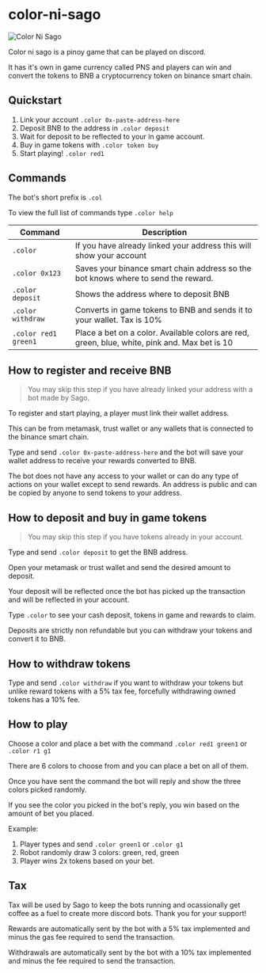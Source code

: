 # color-ni-sago

![Color Ni Sago](https://github.com/sagowtf/color-ni-sago/color-ni-sago.png)

Color ni sago is a pinoy game that can be played on discord.

It has it's own in game currency called PNS and players can win and convert the tokens to BNB a cryptocurrency token on binance smart chain.

## Quickstart

1. Link your account `.color 0x-paste-address-here`
2. Deposit BNB to the address in `.color deposit`
3. Wait for deposit to be reflected to your in game account.
4. Buy in game tokens with `.color token buy`
5. Start playing! `.color red1`

## Commands

The bot's short prefix is `.col`

To view the full list of commands type `.color help`

| Command             | Description                                                                                   |
| ------------------- | --------------------------------------------------------------------------------------------- |
| `.color`            | If you have already linked your address this will show your account                           |
| `.color 0x123` | Saves your binance smart chain address so the bot knows where to send the  reward.            |
| `.color deposit`    | Shows the address where to deposit BNB                                                        |
| `.color withdraw`   | Converts in game tokens to BNB and sends it to your wallet. Tax is 10%                        |
| `.color red1 green1`       | Place a bet on a color. Available colors are red, green, blue, white, pink and. Max bet is 10 |


## How to register and receive BNB

> You may skip this step if you have already linked your address with a bot made by Sago.

To register and start playing, a player must link their wallet address. 

This can be from metamask, trust wallet or any wallets that is connected to the binance smart chain.

Type and send `.color 0x-paste-address-here` and the bot will save your wallet address to receive your rewards converted to BNB.

The bot does not have any access to your wallet or can do any type of actions on your wallet except to send rewards. 
An address is public and can be copied by anyone to send tokens to your address.

## How to deposit and buy in game tokens

> You may skip this step if you have tokens already in your account.

Type and send `.color deposit` to get the BNB address. 

Open your metamask or trust wallet and send the desired amount to deposit. 

Your deposit will be reflected once the bot has picked up the transaction and will be reflected in your account. 

Type `.color` to see your cash deposit, tokens in game and rewards to claim.

Deposits are strictly non refundable but you can withdraw your tokens and convert it to BNB.


## How to withdraw tokens

Type and send `.color withdraw` if you want to withdraw your tokens but unlike reward tokens with a 5% tax fee, forcefully withdrawing owned tokens has a 10% fee.


## How to play

Choose a color and place a bet with the command `.color red1 green1` or `.color r1 g1`

There are 6 colors to choose from and you can place a bet on all of them.

Once you have sent the command the bot will reply and show the three colors picked randomly. 

If you see the color you picked in the bot's reply, you win based on the amount of bet you placed.

Example: 

1. Player types and send  `.color green1` or `.color g1`
2. Robot randomly draw 3 colors: green, red, green
3. Player wins 2x tokens based on your bet.

## Tax

Tax will be used by Sago to keep the bots running and ocassionally get coffee as a fuel to create more discord bots. Thank you for your support!

Rewards are automatically sent by the bot with a 5% tax implemented and minus the gas fee required to send the transaction. 

Withdrawals are automatically sent by the bot with a 10% tax implemented and minus the fee required to send the transaction.


